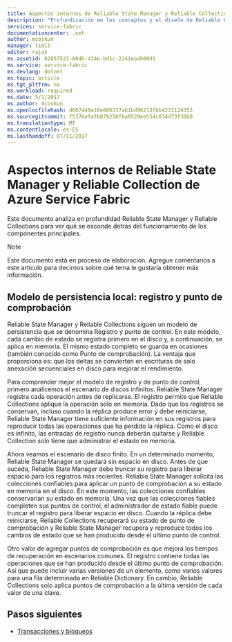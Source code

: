 ```yaml
---
title: Aspectos internos de Reliable State Manager y Reliable Collection de Azure Service Fabric | Microsoft Docs
description: "Profundización en los conceptos y el diseño de Reliable Collection en Azure Service Fabric."
services: service-fabric
documentationcenter: .net
author: mcoskun
manager: timlt
editor: rajak
ms.assetid: 62857523-604b-434e-bd1c-2141ea4b00d1
ms.service: service-fabric
ms.devlang: dotnet
ms.topic: article
ms.tgt_pltfrm: na
ms.workload: required
ms.date: 5/1/2017
ms.author: mcoskun
ms.openlocfilehash: d607449a16e886337ab1bd96213fbb4231124353
ms.sourcegitcommit: f537befafb079256fba0529ee554c034d73f36b0
ms.translationtype: MT
ms.contentlocale: es-ES
ms.lasthandoff: 07/11/2017
---
```

# <a name="azure-service-fabric-reliable-state-manager-and-reliable-collection-internals"></a>Aspectos internos de Reliable State Manager y Reliable Collection de Azure Service Fabric
Este documento analiza en profundidad Reliable State Manager y Reliable Collections para ver qué se esconde detrás del funcionamiento de los componentes principales.

> [!NOTE]
> Este documento está en proceso de elaboración. Agregue comentarios a este artículo para decirnos sobre qué tema le gustaría obtener más información.
>

##  <a name="local-persistence-model-log-and-checkpoint"></a>Modelo de persistencia local: registro y punto de comprobación
Reliable State Manager y Reliable Collections siguen un modelo de persistencia que se denomina Registro y punto de control.
En este modelo, cada cambio de estado se registra primero en el disco y, a continuación, se aplica en memoria.
El mismo estado completo se guarda en ocasiones (también conocido como Punto de comprobación).
La ventaja que proporciona es: que los deltas se convierten en escrituras de solo anexación secuenciales en disco para mejorar el rendimiento.

Para comprender mejor el modelo de registro y de punto de control, primero analicemos el escenario de discos infinitos.
Reliable State Manager registra cada operación antes de replicarse.
El registro permite que Reliable Collections aplique la operación solo en memoria.
Dado que los registros se conservan, incluso cuando la réplica produce error y debe reiniciarse, Reliable State Manager tiene suficiente información en sus registros para reproducir todas las operaciones que ha perdido la réplica.
Como el disco es infinito, las entradas de registro nunca deberán quitarse y Reliable Collection solo tiene que administrar el estado en memoria.

Ahora veamos el escenario de disco finito.
En un determinado momento, Reliable State Manager se quedará sin espacio en disco.
Antes de que suceda, Reliable State Manager debe truncar su registro para liberar espacio para los registros más recientes.
Reliable State Manager solicita las colecciones confiables para aplicar un punto de comprobación a su estado en memoria en el disco.
En este momento, las colecciones confiables conservarían su estado en memoria.
Una vez que las colecciones fiables completen sus puntos de control, el administrador de estado fiable puede truncar el registro para liberar espacio en disco.
Cuando la réplica debe reiniciarse, Reliable Collections recuperará su estado de punto de comprobación y Reliable State Manager recupera y reproduce todos los cambios de estado que se han producido desde el último punto de control.

Otro valor de agregar puntos de comprobación es que mejora los tiempos de recuperación en escenarios comunes. El registro contiene todas las operaciones que se han producido desde el último punto de comprobación.
Así que puede incluir varias versiones de un elemento, como varios valores para una fila determinada en Reliable Dictionary.
En cambio, Reliable Collections solo aplica puntos de comprobación a la última versión de cada valor de una clave.

## <a name="next-steps"></a>Pasos siguientes
* [Transacciones y bloqueos](service-fabric-reliable-services-reliable-collections-transactions-locks.md)

